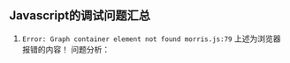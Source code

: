 ## Javascript的调试问题汇总 ##

1. `Error: Graph container element not found morris.js:79`
	上述为浏览器报错的内容！
	问题分析：